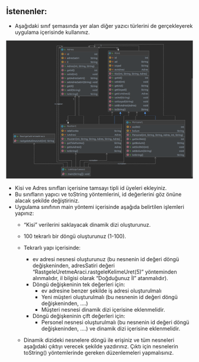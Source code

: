 
## İstenenler:


* Aşağıdaki sınıf şemasında yer alan diğer yazıcı türlerini de gerçekleyerek uygulama içerisinde kullanınız.

![](https://github.com/nurbanuogur/NesneYonelimliAnalizTasarim/blob/master/Diyagramlar/Uygulama4.png)

* Kisi ve Adres sınıfları içerisine tamsayı tipli id üyeleri ekleyiniz.
* Bu sınıfların yapıcı ve toString yöntemlerini, id değerlerini göz önüne alacak şekilde değiştiriniz.
* Uygulama sınıfının main yöntemi içerisinde aşağıda belirtilen işlemleri yapınız:
 	* “Kisi” verilerini saklayacak dinamik dizi oluşturunuz.
 	* 100 tekrarlı bir döngü oluşturunuz (1-100).
 	* Tekrarlı yapı içerisinde:
 		* ev adresi nesnesi oluşturunuz (bu nesnenin id değeri döngü değişkeninden, adresSatiri değeri “RastgeleUretmeAraci.rastgeleKelimeUret(5)” yönteminden alınmalıdır, il bilgisi olarak “Doğduğunuz İl” atanmalıdır).
 		* Döngü değişkeninin tek değerleri için:
 			* ev adresine benzer şekilde iş adresi oluşturulmalı
 			* Yeni müşteri oluşturulmalı (bu nesnenin id değeri döngü değişkeninden, ….)
 			* Müşteri nesnesi dinamik dizi içerisine eklenmelidir.
 		* Döngü değişkeninin çift değerleri için:
 			* Personel nesnesi oluşturulmalı (bu nesnenin id değeri döngü değişkeninden, ….) ve dinamik dizi içerisine eklenmelidir.
 			
 	* Dinamik dizideki nesnelere döngü ile erişiniz ve tüm nesneleri aşağıdaki çıktıyı verecek şekilde yazdırınız. Çıktı için nesnelerin toString() yöntemlerinde gereken düzenlemeleri yapmalısınız.
 	
 	
 	
 	
